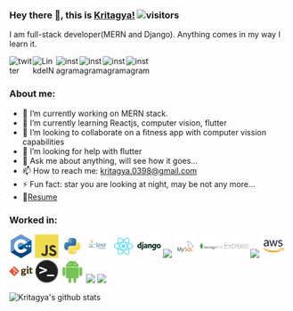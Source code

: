 ### Hey there 👋, this is [Kritagya!](https://yash-khandelwal.github.io/Portfolio/) ![visitors](https://visitor-badge.laobi.icu/badge?page_id=yash-khandelwal.yash-khandelwal)


I am full-stack developer(MERN and Django). Anything comes in my way I learn it.
<br />

<a href="https://twitter.com/KritagyaKhande1">
  <img align="left" alt="twitter" width="42px" src="https://cdn.jsdelivr.net/npm/simple-icons@v3/icons/twitter.svg" />
</a>
<a href="https://www.linkedin.com/in/kritagya-khandelwal">
  <img align="left" alt="LinkdeIN" width="42px" src="https://cdn.jsdelivr.net/npm/simple-icons@v3/icons/linkedin.svg" />
</a>

<a href="https://www.instagram.com/kritagyakhandelwal/">
  <img align="left" alt="instagram" width="42px" src="https://cdn.jsdelivr.net/npm/simple-icons@v3/icons/instagram.svg" />
</a>

<a href="https://www.facebook.com/kritagya.khandelwal/">
  <img align="left" alt="instagram" width="42px" src="https://cdn.jsdelivr.net/npm/simple-icons@v3/icons/facebook.svg" />
</a>

<a href="https://codeforces.com/profile/Kritagya_khandelwal/">
  <img align="left" alt="instagram" width="42px" src="https://cdn.jsdelivr.net/npm/simple-icons@v3/icons/codeforces.svg" />
</a>

<a href="https://www.codechef.com/users/kritagya_yash">
  <img align="left" alt="instagram" width="42px" src="https://cdn.jsdelivr.net/npm/simple-icons@v3/icons/codechef.svg" />
</a>
<br />

<br />

### **About me:**
- 🔭 I’m currently working on MERN stack.
- 🌱 I’m currently learning Reactjs, computer vision, flutter
- 👯 I’m looking to collaborate on a fitness app with computer vission capabilities
- 🤔 I’m looking for help with flutter
- 💬 Ask me about anything, will see how it goes...
- 📫 How to reach me: kritagya.0398@gmail.com
- ⚡ Fun fact: star you are looking at night, may be not any more...
- 📝[Resume](https://drive.google.com/file/d/1ydSBx3cQQCHmzGFat32mUauRVVMkRAk6/view?usp=sharing)

### Worked in:
<code><img height="42" src="https://raw.githubusercontent.com/github/explore/80688e429a7d4ef2fca1e82350fe8e3517d3494d/topics/cpp/cpp.png"></code>
<code><img height="42" src="https://raw.githubusercontent.com/github/explore/80688e429a7d4ef2fca1e82350fe8e3517d3494d/topics/javascript/javascript.png"></code>
<code><img height="42" src="https://raw.githubusercontent.com/github/explore/80688e429a7d4ef2fca1e82350fe8e3517d3494d/topics/python/python.png"></code>
<code><img height="42" src="https://raw.githubusercontent.com/github/explore/80688e429a7d4ef2fca1e82350fe8e3517d3494d/topics/java/java.png"></code>
<code><img height="42" src="https://raw.githubusercontent.com/github/explore/80688e429a7d4ef2fca1e82350fe8e3517d3494d/topics/react/react.png"></code>
<code><img height="42" src="https://raw.githubusercontent.com/github/explore/5c058a388828bb5fde0bcafd4bc867b5bb3f26f3/topics/django/django.png"></code>
<code><img height="42" src="https://upload.wikimedia.org/wikipedia/commons/d/d9/Node.js_logo.svg"></code>
<code><img height="42" src="https://raw.githubusercontent.com/github/explore/80688e429a7d4ef2fca1e82350fe8e3517d3494d/topics/mysql/mysql.png"></code>
<code><img height="42" src="https://raw.githubusercontent.com/github/explore/80688e429a7d4ef2fca1e82350fe8e3517d3494d/topics/mongodb/mongodb.png"></code>
<code><img height="42" src="https://raw.githubusercontent.com/github/explore/80688e429a7d4ef2fca1e82350fe8e3517d3494d/topics/express/express.png"></code>
<code><img height="42" src="https://www.zdnet.com/a/hub/i/r/2020/05/11/f9afed5d-33cd-438f-ba73-31b31abba8e1/resize/370xauto/51e7a7c321c6531276c81ec376c7622e/redis-logo-2.png"></code>
<code><img height="42" src="https://raw.githubusercontent.com/github/explore/80688e429a7d4ef2fca1e82350fe8e3517d3494d/topics/aws/aws.png"></code>
<code><img height="42" src="https://raw.githubusercontent.com/github/explore/80688e429a7d4ef2fca1e82350fe8e3517d3494d/topics/git/git.png"></code>
<code><img height="42" src="https://raw.githubusercontent.com/github/explore/80688e429a7d4ef2fca1e82350fe8e3517d3494d/topics/terminal/terminal.png"></code>
<code><img height="42" src="https://raw.githubusercontent.com/github/explore/80688e429a7d4ef2fca1e82350fe8e3517d3494d/topics/android/android.png"></code>
<code><img height="42" src="https://upload.wikimedia.org/wikipedia/commons/0/0c/Blender_logo_no_text.svg"></code>
<code><img height="42" src="https://upload.wikimedia.org/wikipedia/commons/d/da/Unreal_Engine_Logo.svg"></code>

![Kritagya's github stats](https://github-readme-stats.vercel.app/api?username=yash-khandelwal&show_icons=true&hide_border=true&theme=dark)
